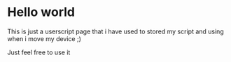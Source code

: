 # Hello world

This is just a userscript page that i have used to stored my script and using when i move my device ;)

Just feel free to use it